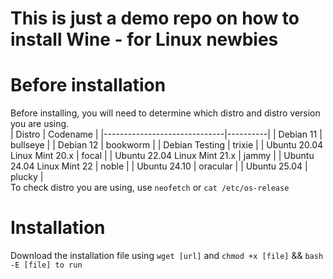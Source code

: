 # This is just a demo repo on how to install Wine - for Linux newbies
# Before installation
Before installing, you will need to determine which distro and distro version you are using.
<br>
| Distro                       | Codename |
|------------------------------|----------|
| Debian 11                    | bullseye |
| Debian 12                    | bookworm |
| Debian Testing               | trixie   |
| Ubuntu 20.04 Linux Mint 20.x | focal    |
| Ubuntu 22.04 Linux Mint 21.x | jammy    |
| Ubuntu 24.04 Linux Mint 22   | noble    |
| Ubuntu 24.10                 | oracular |
| Ubuntu 25.04                 | plucky   |
<br>
To check distro you are using, use <code>neofetch</code> or <code>cat /etc/os-release</code>
# Installation
Download the installation file using <code>wget [url]</code> and <code>chmod +x [file]</code> && <code>bash -E [file] to run
